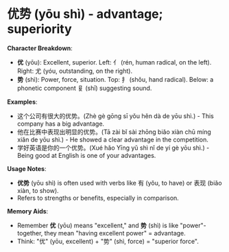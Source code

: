 # **优势 (yōu shì) - advantage; superiority**

**Character Breakdown**:  
- **优** (yōu): Excellent, superior. Left: 亻 (rén, human radical, on the left). Right: 尤 (yóu, outstanding, on the right).  
- **势** (shì): Power, force, situation. Top: 扌 (shǒu, hand radical). Below: a phonetic component 𠬝 (shī) suggesting sound.

**Examples**:  
- 这个公司有很大的优势。(Zhè gè gōng sī yǒu hěn dà de yōu shì.) - This company has a big advantage.  
- 他在比赛中表现出明显的优势。(Tā zài bǐ sài zhōng biǎo xiàn chū míng xiǎn de yōu shì.) - He showed a clear advantage in the competition.  
- 学好英语是你的一个优势。(Xué hǎo Yīng yǔ shì nǐ de yí gè yōu shì.) - Being good at English is one of your advantages.

**Usage Notes**:  
- **优势** (yōu shì) is often used with verbs like 有 (yǒu, to have) or 表现 (biǎo xiàn, to show).  
- Refers to strengths or benefits, especially in comparison.

**Memory Aids**:  
- Remember **优** (yōu) means "excellent," and **势** (shì) is like "power"-together, they mean "having excellent power" = advantage.  
- Think: "优" (yōu, excellent) + "势" (shì, force) = "superior force".